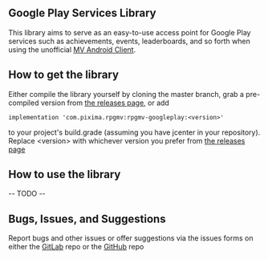 ## Google Play Services Library

This library aims to serve as an easy-to-use access point for Google Play services such as achievements, events, leaderboards, and so forth when using the unofficial [MV Android Client](https://github.com/AltimitSystems/mv-android-client).

## How to get the library

Either compile the library yourself by cloning the master branch, grab a pre-compiled version from [the releases page](https://github.com/tehguy/MV-GooglePlay/releases),
or add
``` 
implementation 'com.pixima.rpgmv:rpgmv-googleplay:<version>'
```
to your project's build.grade (assuming you have jcenter in your repository). Replace \<version\> with whichever version you prefer from [the releases page](https://github.com/tehguy/MV-GooglePlay/releases)

## How to use the library

 -- TODO --

 ## Bugs, Issues, and Suggestions

 Report bugs and other issues or offer suggestions via the issues forms on either the [GitLab](https://gitlab.com/tehguy/mv-googleplay/issues) repo or the [GitHub](https://github.com/tehguy/MV-GooglePlay/issues) repo